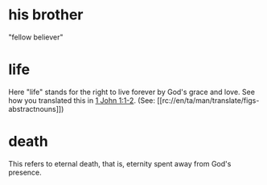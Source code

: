 # his brother

"fellow believer"

# life

Here "life" stands for the right to live forever by God's grace and love. See how you translated this in [1 John 1:1-2](../01/01.md). (See: [[rc://en/ta/man/translate/figs-abstractnouns]])

# death

This refers to eternal death, that is, eternity spent away from God's presence.

